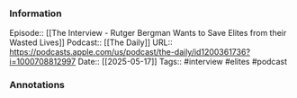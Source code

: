 ### Information

Episode:: [[The Interview - Rutger Bergman Wants to Save Elites from their Wasted Lives]]
Podcast:: [[The Daily]]
URL:: https://podcasts.apple.com/us/podcast/the-daily/id1200361736?i=1000708812997
Date:: [[2025-05-17]]
Tags:: #interview #elites 
#podcast


### Annotations

